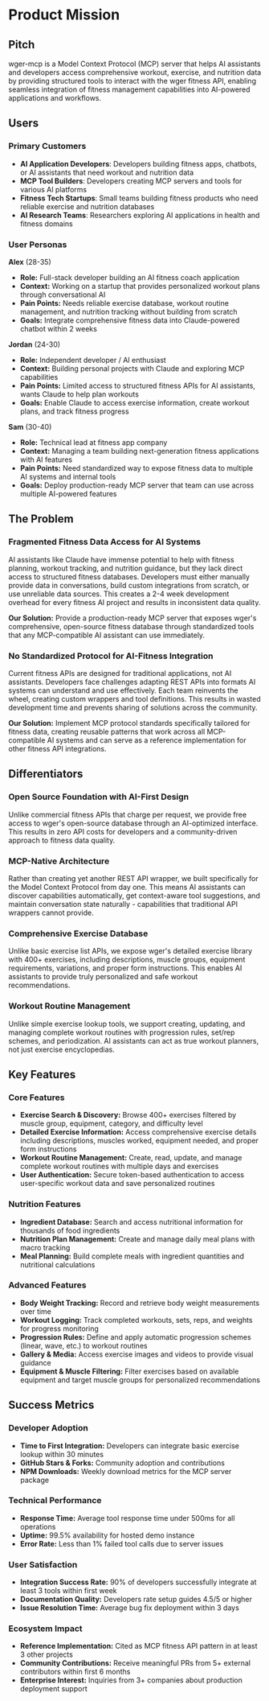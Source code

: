 # Product Mission

## Pitch
wger-mcp is a Model Context Protocol (MCP) server that helps AI assistants and developers access comprehensive workout, exercise, and nutrition data by providing structured tools to interact with the wger fitness API, enabling seamless integration of fitness management capabilities into AI-powered applications and workflows.

## Users

### Primary Customers
- **AI Application Developers**: Developers building fitness apps, chatbots, or AI assistants that need workout and nutrition data
- **MCP Tool Builders**: Developers creating MCP servers and tools for various AI platforms
- **Fitness Tech Startups**: Small teams building fitness products who need reliable exercise and nutrition databases
- **AI Research Teams**: Researchers exploring AI applications in health and fitness domains

### User Personas

**Alex** (28-35)
- **Role:** Full-stack developer building an AI fitness coach application
- **Context:** Working on a startup that provides personalized workout plans through conversational AI
- **Pain Points:** Needs reliable exercise database, workout routine management, and nutrition tracking without building from scratch
- **Goals:** Integrate comprehensive fitness data into Claude-powered chatbot within 2 weeks

**Jordan** (24-30)
- **Role:** Independent developer / AI enthusiast
- **Context:** Building personal projects with Claude and exploring MCP capabilities
- **Pain Points:** Limited access to structured fitness APIs for AI assistants, wants Claude to help plan workouts
- **Goals:** Enable Claude to access exercise information, create workout plans, and track fitness progress

**Sam** (30-40)
- **Role:** Technical lead at fitness app company
- **Context:** Managing a team building next-generation fitness applications with AI features
- **Pain Points:** Need standardized way to expose fitness data to multiple AI systems and internal tools
- **Goals:** Deploy production-ready MCP server that team can use across multiple AI-powered features

## The Problem

### Fragmented Fitness Data Access for AI Systems
AI assistants like Claude have immense potential to help with fitness planning, workout tracking, and nutrition guidance, but they lack direct access to structured fitness databases. Developers must either manually provide data in conversations, build custom integrations from scratch, or use unreliable data sources. This creates a 2-4 week development overhead for every fitness AI project and results in inconsistent data quality.

**Our Solution:** Provide a production-ready MCP server that exposes wger's comprehensive, open-source fitness database through standardized tools that any MCP-compatible AI assistant can use immediately.

### No Standardized Protocol for AI-Fitness Integration
Current fitness APIs are designed for traditional applications, not AI assistants. Developers face challenges adapting REST APIs into formats AI systems can understand and use effectively. Each team reinvents the wheel, creating custom wrappers and tool definitions. This results in wasted development time and prevents sharing of solutions across the community.

**Our Solution:** Implement MCP protocol standards specifically tailored for fitness data, creating reusable patterns that work across all MCP-compatible AI systems and can serve as a reference implementation for other fitness API integrations.

## Differentiators

### Open Source Foundation with AI-First Design
Unlike commercial fitness APIs that charge per request, we provide free access to wger's open-source database through an AI-optimized interface. This results in zero API costs for developers and a community-driven approach to fitness data quality.

### MCP-Native Architecture
Rather than creating yet another REST API wrapper, we built specifically for the Model Context Protocol from day one. This means AI assistants can discover capabilities automatically, get context-aware tool suggestions, and maintain conversation state naturally - capabilities that traditional API wrappers cannot provide.

### Comprehensive Exercise Database
Unlike basic exercise list APIs, we expose wger's detailed exercise library with 400+ exercises, including descriptions, muscle groups, equipment requirements, variations, and proper form instructions. This enables AI assistants to provide truly personalized and safe workout recommendations.

### Workout Routine Management
Unlike simple exercise lookup tools, we support creating, updating, and managing complete workout routines with progression rules, set/rep schemes, and periodization. AI assistants can act as true workout planners, not just exercise encyclopedias.

## Key Features

### Core Features
- **Exercise Search & Discovery:** Browse 400+ exercises filtered by muscle group, equipment, category, and difficulty level
- **Detailed Exercise Information:** Access comprehensive exercise details including descriptions, muscles worked, equipment needed, and proper form instructions
- **Workout Routine Management:** Create, read, update, and manage complete workout routines with multiple days and exercises
- **User Authentication:** Secure token-based authentication to access user-specific workout data and save personalized routines

### Nutrition Features
- **Ingredient Database:** Search and access nutritional information for thousands of food ingredients
- **Nutrition Plan Management:** Create and manage daily meal plans with macro tracking
- **Meal Planning:** Build complete meals with ingredient quantities and nutritional calculations

### Advanced Features
- **Body Weight Tracking:** Record and retrieve body weight measurements over time
- **Workout Logging:** Track completed workouts, sets, reps, and weights for progress monitoring
- **Progression Rules:** Define and apply automatic progression schemes (linear, wave, etc.) to workout routines
- **Gallery & Media:** Access exercise images and videos to provide visual guidance
- **Equipment & Muscle Filtering:** Filter exercises based on available equipment and target muscle groups for personalized recommendations

## Success Metrics

### Developer Adoption
- **Time to First Integration:** Developers can integrate basic exercise lookup within 30 minutes
- **GitHub Stars & Forks:** Community adoption and contributions
- **NPM Downloads:** Weekly download metrics for the MCP server package

### Technical Performance
- **Response Time:** Average tool response time under 500ms for all operations
- **Uptime:** 99.5% availability for hosted demo instance
- **Error Rate:** Less than 1% failed tool calls due to server issues

### User Satisfaction
- **Integration Success Rate:** 90% of developers successfully integrate at least 3 tools within first week
- **Documentation Quality:** Developers rate setup guides 4.5/5 or higher
- **Issue Resolution Time:** Average bug fix deployment within 3 days

### Ecosystem Impact
- **Reference Implementation:** Cited as MCP fitness API pattern in at least 3 other projects
- **Community Contributions:** Receive meaningful PRs from 5+ external contributors within first 6 months
- **Enterprise Interest:** Inquiries from 3+ companies about production deployment support
